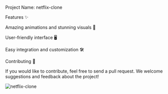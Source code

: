 Project Name: netflix-clone 


Features ✨

Amazing animations and stunning visuals 🎨

User-friendly interface 🖥️

Easy integration and customization 🛠️

Contributing 🤝

If you would like to contribute, feel free to send a pull request. We welcome suggestions and feedback about the project!


![netflix-clone](https://github.com/user-attachments/assets/264699cc-5511-4782-9e39-922275ef2f4e)


